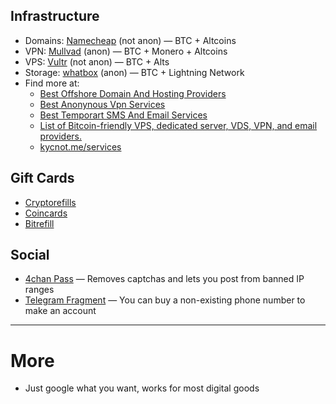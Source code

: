 
## Infrastructure
- Domains: [Namecheap](https://www.namecheap.com/) (not anon) — BTC + Altcoins
- VPN: [Mullvad](https://kycnot.me/service/mullvadvpn) (anon) — BTC + Monero + Altcoins
- VPS: [Vultr](https://www.vultr.com/) (not anon) —  BTC + Alts
- Storage: [whatbox](https://whatbox.ca/) (anon) — BTC + Lightning Network
- Find more at:
	- [Best Offshore Domain And Hosting Providers](https://cybertoolbank.cc/bullet.html) 
	- [Best Anonynous Vpn Services](https://cybertoolbank.cc/vpns.html) 
	- [Best Temporart SMS And Email Services](https://cybertoolbank.cc/temp.html)
	- [List of Bitcoin-friendly VPS, dedicated server, VDS, VPN, and email providers.](https://bitcoin-vps.com/)
	- [kycnot.me/services](https://kycnot.me/services)

## Gift Cards
- [Cryptorefills](https://www.cryptorefills.com/)
- [Coincards](https://coincards.com/)
- [Bitrefill](https://www.bitrefill.com/)

## Social
- [4chan Pass](https://www.4channel.org/pass) — Removes captchas and lets you post from banned IP ranges
- [Telegram Fragment](https://fragment.com/numbers) — You can buy a non-existing phone number to make an account

---
# More

- Just google what you want, works for most digital goods